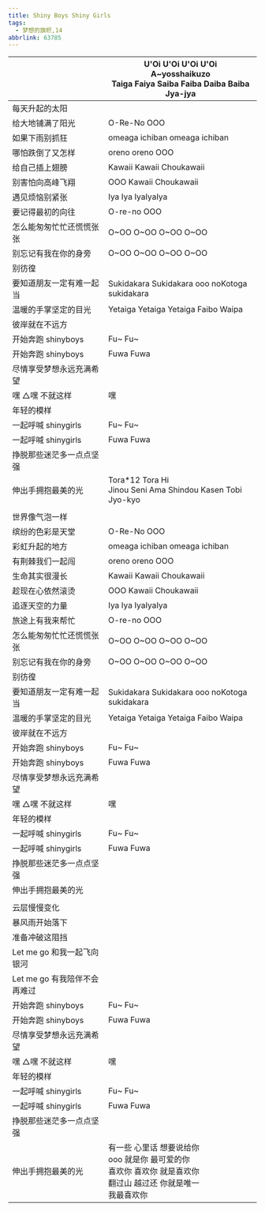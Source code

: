 ```yaml
---
title: Shiny Boys Shiny Girls
tags:
  - 梦想的旗帜,14
abbrlink: 63785
---
```

|      |U'Oi U'Oi U'Oi U'Oi<br>A~yosshaikuzo<br>Taiga Faiya Saiba Faiba Daiba Baiba Jya-jya|
|--|--|
|每天升起的太阳|      |
|给大地铺满了阳光|O-Re-No OOO|
|如果下雨别抓狂|omeaga ichiban omeaga ichiban |
|哪怕跌倒了又怎样|oreno oreno OOO|
|给自己插上翅膀|Kawaii Kawaii Choukawaii |
|别害怕向高峰飞翔|OOO Kawaii Choukawaii|
|遇见烦恼别紧张|Iya Iya IyaIyaIya |
|要记得最初的向往|O-re-no OOO|
|怎么能匆匆忙忙还慌慌张张|O~OO O~OO O~OO O~OO|
|别忘记有我在你的身旁|O~OO O~OO O~OO O~OO|
|别彷徨|      |
|要知道朋友一定有难一起当|Sukidakara Sukidakara ooo noKotoga sukidakara|
|温暖的手掌坚定的目光|Yetaiga Yetaiga Yetaiga Faibo Waipa|
|彼岸就在不远方|      |
|开始奔跑 shinyboys|Fu~ Fu~|
|开始奔跑 shinyboys|Fuwa Fuwa|
|尽情享受梦想永远充满希望|      |
|嘿 △嘿 不就这样|嘿|
|年轻的模样|      |
|一起呼喊 shinygirls|Fu~ Fu~|
|一起呼喊 shinygirls|Fuwa Fuwa|
|挣脱那些迷茫多一点点坚强|      |
|伸出手拥抱最美的光|Tora*12 Tora Hi<br>Jinou Seni Ama Shindou Kasen Tobi Jyo-kyo|
|      |      |
|世界像气泡一样|      |
|缤纷的色彩是天堂|O-Re-No OOO|
|彩虹升起的地方|omeaga ichiban omeaga ichiban |
|有荆棘我们一起闯|oreno oreno OOO|
|生命其实很漫长|Kawaii Kawaii Choukawaii |
|趁现在心依然滚烫|OOO Kawaii Choukawaii|
|追逐天空的力量|Iya Iya IyaIyaIya |
|旅途上有我来帮忙|O-re-no OOO|
|怎么能匆匆忙忙还慌慌张张|O~OO O~OO O~OO O~OO|
|别忘记有我在你的身旁|O~OO O~OO O~OO O~OO|
|别彷徨|      |
|要知道朋友一定有难一起当|Sukidakara Sukidakara ooo noKotoga sukidakara|
|温暖的手掌坚定的目光|Yetaiga Yetaiga Yetaiga Faibo Waipa|
|彼岸就在不远方|      |
|开始奔跑 shinyboys|Fu~ Fu~|
|开始奔跑 shinyboys|Fuwa Fuwa|
|尽情享受梦想永远充满希望|      |
|嘿 △嘿 不就这样|嘿|
|年轻的模样|      |
|一起呼喊 shinygirls|Fu~ Fu~|
|一起呼喊 shinygirls|Fuwa Fuwa|
|挣脱那些迷茫多一点点坚强|      |
|伸出手拥抱最美的光|      |
|      |      |
|云层慢慢变化|      |
|暴风雨开始落下|      |
|准备冲破这阻挡|      |
|Let me go 和我一起飞向银河|      |
|Let me go 有我陪伴不会再难过|      |
|开始奔跑 shinyboys|Fu~ Fu~|
|开始奔跑 shinyboys|Fuwa Fuwa|
|尽情享受梦想永远充满希望|      |
|嘿 △嘿 不就这样|嘿|
|年轻的模样|      |
|一起呼喊 shinygirls|Fu~ Fu~|
|一起呼喊 shinygirls|Fuwa Fuwa|
|挣脱那些迷茫多一点点坚强|      |
|伸出手拥抱最美的光|有一些 心里话 想要说给你<br>ooo 就是你 最可爱的你<br>喜欢你 喜欢你 就是喜欢你<br>翻过山 越过还 你就是唯一<br>我最喜欢你|